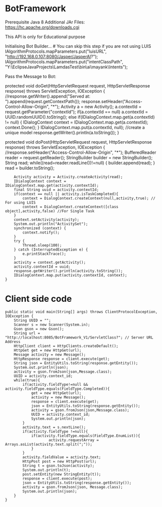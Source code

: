 # BotFramework

Prerequisite
  Java 8
  Additional JAr Files: https://hc.apache.org/downloads.cgi
  
  This API is only for Educational purpose
  
  Initialising Bot Builder...
 	# You can skip this step if you are not using LUIS
    	IAlgorithmProtocols.mapParameters.put("luisURL",  "http://192.168.0.107:8080/Jasper/JasperAI?");
    	IAlgorithmProtocols.mapParameters.put("intentClassPath", "Y:\\EclipseJavaProjects\\LamdasTest\\bin\\ai\\mayank\\Intents");
		
    
  Pass the Message to Bot:
  
protected void doGet(HttpServletRequest request, HttpServletResponse response) throws ServletException, IOException {
		//response.getWriter().append("Served at: ").append(request.getContextPath());
		response.setHeader("Access-Control-Allow-Origin", "*");
		Activity a = new Activity();
		a.contextId = request.getParameter("contextId");
		if(a.contextId == null)	a.contextId = UUID.randomUUID().toString();
		else if(IDialogContext.map.get(a.contextId) != null) {
			IDialogContext context = IDialogContext.map.get(a.contextId);
			context.Done();
		}
		IDialogContext.map.put(a.contextId, null); //create a unique model
		response.getWriter().println(a.toString());
	}
      
 protected void doPost(HttpServletRequest request, HttpServletResponse response) throws ServletException, IOException {
		//response.setHeader("Access-Control-Allow-Origin", "*");
		BufferedReader reader = request.getReader();
		StringBuilder builder = new StringBuilder();
		String read;
		while((read=reader.readLine())!=null) {
			builder.append(read);
		}
		read = builder.toString();

		Activity activity = Activity.createActivity(read);
		IDialogContext context = IDialogContext.map.get(activity.contextId);
		final String uuid = activity.contextId;
		if(context == null || activity.isTaskCompleted){
			context = DialogContext.createContext(null,activity,true); // For using LUIS
			context = DialogContext.createContext([class object],activity,false) //For Single Task
		}		
		context.setActivity(activity);
		System.out.println("ActivitySet");
		synchronized (context) {
			context.notify();
		}
		try {
			Thread.sleep(100);
		} catch (InterruptedException e) {
			e.printStackTrace();
		}
		activity = context.getActivity();
		activity.contextId = uuid;
		response.getWriter().println(activity.toString());
		IDialogContext.map.put(activity.contextId, context);
	}
	
# Client side code

	public static void main(String[] args) throws ClientProtocolException, IOException {
		String UUID = "";
		Scanner s = new Scanner(System.in);
		Gson gson = new Gson();
		String url = "http://localhost:8085/BotFramework_V1/ServletClass?"; // Server URL Address
		HttpClient client = HttpClients.createDefault();
		HttpGet get = new HttpGet(url);
		Message activity = new Message();		
		HttpResponse response = client.execute(get);
		String json = EntityUtils.toString(response.getEntity());
		System.out.println(json);		
		activity = gson.fromJson(json,Message.class);
		UUID = activity.context_id;
		while(true){
			if(activity.fieldType!=null && activity.fieldType.equals(FieldType.Completed)){
				get = new HttpGet(url);
				activity = new Message();		
				response = client.execute(get);
				json = EntityUtils.toString(response.getEntity());
				activity = gson.fromJson(json,Message.class);
				UUID = activity.context_id;
				System.out.println(json);
			}
			activity.text = s.nextLine();
			if(activity.fieldType !=null){
				if(activity.fieldType.equals(FieldType.EnumList)){
						activity.requestArray = Arrays.asList(activity.text.split(";"));
				}
			}
			activity.fieldValue = activity.text;
			HttpPost post = new HttpPost(url);
			String t = gson.toJson(activity);
			System.out.println(t);
			post.setEntity(new StringEntity(t));
			response = client.execute(post);
			json = EntityUtils.toString(response.getEntity());
			activity = gson.fromJson(json, Message.class);
			System.out.println(json);
		}
	}
  
